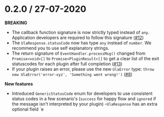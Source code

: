 # 0.2.0 / 27-07-2020

**BREAKING**
- The callback function signature is now strictly typed instead of `any`. Application developers are required to follow this signature ([#12](https://github.com/rabobank-blockchain/universal-ledger-agent/issues/12))
- The `UlaResponse.statusCode` now has type `any` instead of `number`. We recommend you to use self explanatory strings.
- The return signature of `EventHandler.processMsg()` changed from `Promise<void>[]` to `Promise<PluginResult>[]` to get a clear list of the exit statuscodes for each plugin after full completion ([#13](https://github.com/rabobank-blockchain/universal-ledger-agent/issues/13))
- If your plugin raises an error, please use the new `UlaError` type: `throw new UlaError('error-xyz', 'Something went wrong!')` ([#8](https://github.com/rabobank-blockchain/universal-ledger-agent/issues/8))

**New features**
- Introduced `GenericStatusCode` enum for developers to use consistent status codes in a few scenario's (`success` for happy flow and `ignored` if the message isn't interpreted by your plugin)
-`UlaResponse` has an extra optional field `e